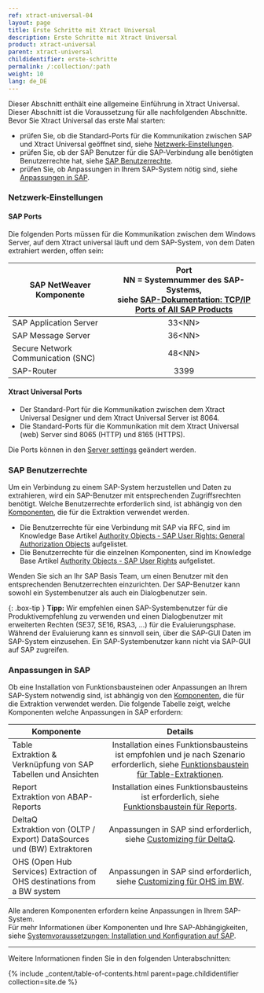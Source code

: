 ```yaml
---
ref: xtract-universal-04
layout: page
title: Erste Schritte mit Xtract Universal
description: Erste Schritte mit Xtract Universal
product: xtract-universal
parent: xtract-universal
childidentifier: erste-schritte
permalink: /:collection/:path
weight: 10
lang: de_DE
---
```


Dieser Abschnitt enthält eine allgemeine Einführung in Xtract Universal.
Dieser Abschnitt ist die Voraussetzung für alle nachfolgenden Abschnitte.<br>
Bevor Sie Xtract Universal das erste Mal starten:
- prüfen Sie, ob die Standard-Ports für die Kommunikation zwischen SAP und Xtract Universal geöffnet sind, siehe [Netzwerk-Einstellungen](#netzwerk-einstellungen).
- prüfen Sie, ob der SAP Benutzer für die SAP-Verbindung alle benötigten Benutzerrechte hat, siehe [SAP Benutzerrechte](#sap-benutzerrechte).
- prüfen Sie, ob Anpassungen in Ihrem SAP-System nötig sind, siehe [Anpassungen in SAP](#anpassungen-in-sap).

### Netzwerk-Einstellungen

#### SAP Ports

Die folgenden Ports müssen für die Kommunikation zwischen dem Windows Server, auf dem Xtract universal läuft und dem SAP-System, von dem Daten extrahiert werden, offen sein:

| SAP NetWeaver Komponente | Port<br> NN = Systemnummer des SAP-Systems, <br>siehe [SAP-Dokumentation: TCP/IP Ports of All SAP Products](https://help.sap.com/viewer/ports) |
| ------------- |:-------------:|
| SAP Application Server | 33\<NN> |
| SAP Message Server | 36\<NN> |
| Secure Network Communication (SNC)| 48\<NN\> |
| SAP-Router | 3399 |

#### Xtract Universal Ports

- Der Standard-Port für die Kommunikation zwischen dem Xtract Universal Designer und dem Xtract Universal Server ist 8064.
- Die Standard-Ports für die Kommunikation mit dem Xtract Universal (web) Server sind 8065 (HTTP) und 8165 (HTTPS).

Die Ports können in den [Server settings](./server/server_einstellungen) geändert werden.

### SAP Benutzerrechte

Um ein Verbindung zu einem SAP-System herzustellen und Daten zu extrahieren, wird ein SAP-Benutzer mit entsprechenden Zugriffsrechten benötigt.
Welche Benutzerrechte erforderlich sind, ist abhängig von den [Komponenten](./index#verfügbare-komponenten), die für die Extraktion verwendet werden.
- Die Benutzerrechte für eine Verbindung mit SAP via RFC, sind im Knowledge Base Artikel [Authority Objects - SAP User Rights: General Authorization Objects](https://kb.theobald-software.com/sap/authority-objects-sap-user-rights#general-authorization-objects) aufgelistet.
- Die Benutzerrechte für die einzelnen Komponenten, sind im Knowledge Base Artikel [Authority Objects - SAP User Rights](https://kb.theobald-software.com/sap/authority-objects-sap-user-rights) aufgelistet.

Wenden Sie sich an Ihr SAP Basis Team, um einen Benutzer mit den entsprechenden Benutzerrechten einzurichten.
Der SAP-Benutzer kann sowohl ein Systembenutzer als auch ein Dialogbenutzer sein.

{: .box-tip }
**Tipp:** Wir empfehlen einen SAP-Systembenutzer für die Produktivempfehlung zu verwenden und einen Dialogbenutzer mit erweiterten Rechten (SE37, SE16, RSA3, ...) für die Evaluierungsphase.
Während der Evaluierung kann es sinnvoll sein, über die SAP-GUI Daten im SAP-System einzusehen.
Ein SAP-Systembenutzer kann nicht via SAP-GUI auf SAP zugreifen.


### Anpassungen in SAP

Ob eine Installation von Funktionsbausteinen oder Anpassungen an Ihrem SAP-System notwendig sind, ist abhängig von den [Komponenten](./index#verfügbare-komponenten), die für die Extraktion verwendet werden.
Die folgende Tabelle zeigt, welche Komponenten welche Anpassungen in SAP erfordern:

| Komponente | Details |
| ------------- |:-------------:|
| Table <br>Extraktion & Verknüpfung von SAP Tabellen und Ansichten | Installation eines Funktionsbausteins ist empfohlen und je nach Szenario erforderlich, siehe [Funktionsbaustein für Table-Extraktionen](./sap-customizing/funktionsbaustein-fuer-table-extraktion). |
| Report <br>Extraktion von ABAP-Reports | Installation eines Funktionsbausteins ist erforderlich, siehe [Funktionsbaustein für Reports](./sap-customizing/report-funktionsbaustein-installieren). |
| DeltaQ <br>Extraktion von (OLTP / Export) DataSources und (BW) Extraktoren | Anpassungen in SAP sind erforderlich, siehe [Customizing für DeltaQ](./sap-customizing/customizing-fuer-deltaq). |
| OHS (Open Hub Services) Extraction of OHS destinations from a BW system | Anpassungen in SAP sind erforderlich, siehe [Customizing für OHS im BW](./sap-customizing/vorbereitung-fuer-ohs-im-bw). |

Alle anderen Komponenten erfordern keine Anpassungen in Ihrem SAP-System.<br>
Für mehr Informationen über Komponenten und Ihre SAP-Abhängigkeiten, siehe [Systemvoraussetzungen: Installation und Konfiguration auf SAP](./einfuehrung/systemvoraussetzungen#installation-und-konfiguration-auf-sap).
 
 
******

Weitere Informationen finden Sie in den folgenden Unterabschnitten:

{% include _content/table-of-contents.html parent=page.childidentifier collection=site.de %}
